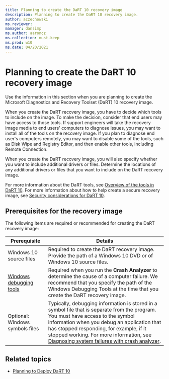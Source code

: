 ```yaml
---
title: Planning to create the DaRT 10 recovery image
description: Planning to create the DaRT 10 recovery image.
author: aczechowski
ms.reviewer: 
manager: dansimp
ms.author: aaroncz
ms.collection: must-keep
ms.prod: w10
ms.date: 04/20/2021
---
```


# Planning to create the DaRT 10 recovery image

Use the information in this section when you are planning to create the Microsoft Diagnostics and Recovery Toolset (DaRT) 10 recovery image.

When you create the DaRT recovery image, you have to decide which tools to include on the image. To make the decision, consider that end users may have access to those tools. If support engineers will take the recovery image media to end users' computers to diagnose issues, you may want to install all of the tools on the recovery image. If you plan to diagnose end user's computers remotely, you may want to disable some of the tools, such as Disk Wipe and Registry Editor, and then enable other tools, including Remote Connection.

When you create the DaRT recovery image, you will also specify whether you want to include additional drivers or files. Determine the locations of any additional drivers or files that you want to include on the DaRT recovery image.

For more information about the DaRT tools, see [Overview of the tools in DaRT 10](overview-of-the-tools-in-dart-10.md). For more information about how to help create a secure recovery image, see [Security considerations for DaRT 10](security-considerations-for-dart-10.md).

## Prerequisites for the recovery image

The following items are required or recommended for creating the DaRT recovery image:

| Prerequisite | Details |
| ------------ | ------- |
| Windows 10 source files | Required to create the DaRT recovery image. Provide the path of a Windows 10 DVD or of Windows 10 source files. |
| [Windows debugging tools](/windows-hardware/drivers/debugger/) | Required when you run the **Crash Analyzer** to determine the cause of a computer failure. We recommend that you specify the path of the Windows Debugging Tools at the time that you create the DaRT recovery image. |
| Optional: Windows symbols files | Typically, debugging information is stored in a symbol file that is separate from the program. You must have access to the symbol information when you debug an application that has stopped responding, for example, if it stopped working. For more information, see [Diagnosing system failures with crash analyzer](diagnosing-system-failures-with-crash-analyzer-dart-10.md). |

## Related topics

- [Planning to Deploy DaRT 10](planning-to-deploy-dart-10.md)
